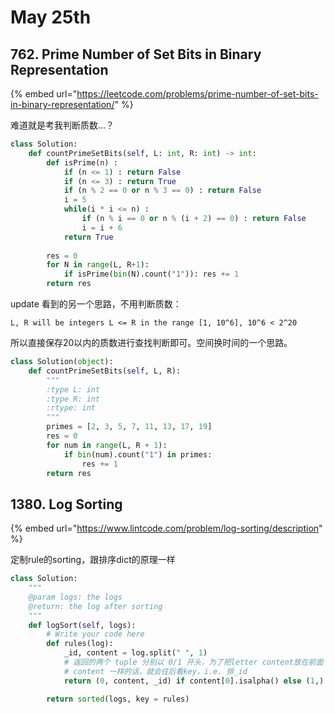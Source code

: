 # May 25th

## 762. Prime Number of Set Bits in Binary Representation

{% embed url="https://leetcode.com/problems/prime-number-of-set-bits-in-binary-representation/" %}

难道就是考我判断质数...？

```python
class Solution:
    def countPrimeSetBits(self, L: int, R: int) -> int:
        def isPrime(n) : 
            if (n <= 1) : return False
            if (n <= 3) : return True
            if (n % 2 == 0 or n % 3 == 0) : return False
            i = 5
            while(i * i <= n) : 
                if (n % i == 0 or n % (i + 2) == 0) : return False
                i = i + 6
            return True
        
        res = 0
        for N in range(L, R+1):
            if isPrime(bin(N).count("1")): res += 1
        return res
```

update 看到的另一个思路，不用判断质数：

`L, R will be integers L <= R in the range [1, 10^6], 10^6 < 2^20`

所以直接保存20以内的质数进行查找判断即可。空间换时间的一个思路。

```python
class Solution(object):
    def countPrimeSetBits(self, L, R):
        """
        :type L: int
        :type R: int
        :rtype: int
        """
        primes = [2, 3, 5, 7, 11, 13, 17, 19]
        res = 0
        for num in range(L, R + 1):
            if bin(num).count("1") in primes:
                res += 1
        return res
```

## 1380. Log Sorting

{% embed url="https://www.lintcode.com/problem/log-sorting/description" %}

定制rule的sorting，跟排序dict的原理一样

```python
class Solution:
    """
    @param logs: the logs
    @return: the log after sorting
    """
    def logSort(self, logs):
        # Write your code here
        def rules(log):
            _id, content = log.split(" ", 1)
            # 返回的两个 tuple 分别以 0/1 开头，为了把letter content放在前面
            # content 一样的话，就会往后看key，i.e. 排_id
            return (0, content, _id) if content[0].isalpha() else (1,)

        return sorted(logs, key = rules)
```

